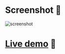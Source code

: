 # Screenshot 🎢
![screenshot](https://github.com/manna-biokerteszet/assets/screenshot.png)

# [Live demo](https://hrvtfnn.github.io/manna-biokerteszet/) 🚀
